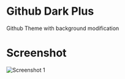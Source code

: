 # Github Dark Plus

Github Theme with background modification

# Screenshot

![Screenshot 1](https://res.cloudinary.com/naptest/image/upload/v1641774418/gh_lxkslt.jpg)
